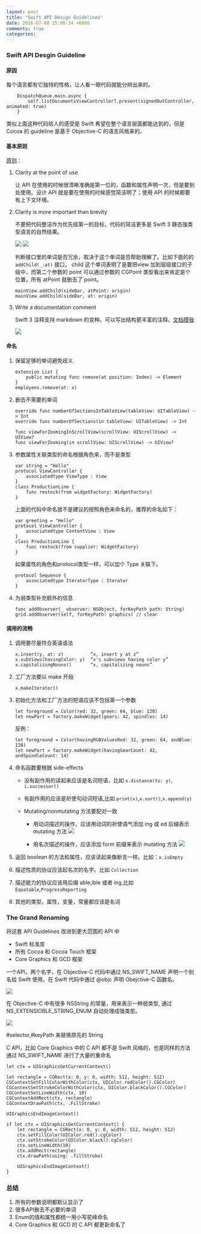 ```yaml
---
layout: post
title: "Swift API Design Guidelines"
date: 2016-07-08 15:00:34 +0800
comments: true
categories: 
---
```


### Swift API Desgin Guideline

#### 原因

每个语言都有它独特的性格，让人看一眼代码就能分辨出来的。
		
```
	DispatchQueue.main.async {
		self.listDocumentsViewController?.present(signedOutController, animated: true)
	}
```

<!--more-->
		
类似上面这种代码给人的感受是 Swift 希望在整个语言层面都能达到的，但是 Cocoa 的 guideline 是基于 Objective-C 的语言风格来的。
	
#### 基本原则
	
[原则](https://swift.org/documentation/api-design-guidelines/)：
	
1. Clarity at the point of use
	
	让 API 在使用的时候很清晰准确是第一位的，函数和属性声明一次，但是要到处使用。设计 API 就是要在使用的时候感觉简洁明了；使用 API 的时候都要有上下文环境。
	
2. Clarity is more important than brevity
	
	不要把代码整洁作为优先级第一的目标，代码的简洁更多是 Swift 3 静态强类型语言的自然结果。
	
	![](/images/swift3/clarity1.png)
	![](/images/swift3/clarity2.png)
	
	判断接口里的单词是否冗余，取决于这个单词是否帮助理解了。比如下面的的 `addChild(_:at)` 接口， child 这个单词表明了是要把view 加到层级接口的子级中，而第二个参数的 point 可以通过参数的 CGPoint 类型看出来肯定是个位置，所有 atPoint 就删去了 point。
	
	```
	mainView.addChild(sideBar, atPoint: origin)
	mainView.addChild(sideBar, at: origin)
	
	```
	
	
3. Write a documentation comment
	
	Swift 3 注释支持 markdown 的变种。可以写出结构更丰富的注释。[文档摸我](https://developer.apple.com/library/mac/documentation/Xcode/Reference/xcode_markup_formatting_ref/)
	
	![](/images/swift3/document.png)

#### 命名
	
1. 保留足够的单词避免歧义
	
	```
	extension List {
		public mutating func remove(at position: Index) -> Element
	}
	employees.remove(at: x)
	```
	
2. 删去不需要的单词
	
	```
	override func numberOfSectionsInTableView(tableView: UITableView) -> Int
	override func numberOfSections(in tableView: UITableView) -> Int
		
	func viewForZoomingInScrollView(scrollView: UIScrollView) -> UIView?
	func viewForZooming(in scrollView: UIScrollView) -> UIView?
	
	```
	
3. 参数属性关联类型的命名根据角色来，而不是类型

	```
	var string = "Hello"
	protocol ViewController {
		associatedtype ViewType : View
	}
	class ProductionLine {
		func restock(from widgetFactory: WidgetFactory)
	}
	```
	上面的代码中命名就不是建议的按照角色来命名的，推荐的命名如下：
		
	```
	var greeting = "Hello"
	protocol ViewController {
		associatedtype ContentView : View
	}
	class ProductionLine {
		func restock(from supplier: WidgetFactory)
	}
	```
	如果属性的角色和protocol类型一样，可以加个 Type 关联下。
	
	```
	protocol Sequence {
		associatedtype IteratorType : Iterator
	}
	```
	
4. 为弱类型补充额外的信息
	
	```
	func addObserver(_ observer: NSObject, forKeyPath path: String)
	grid.addObserver(self, forKeyPath: graphics) // clear
	```

#### 调用的流畅
	
1. 调用要尽量符合英语语法
	
	```
	x.insert(y, at: z)          “x, insert y at z”
	x.subViews(havingColor: y)  “x's subviews having color y”
	x.capitalizingNouns()       “x, capitalizing nouns”
	```
	
2. 工厂方法要以 make 开始
	
	```
	x.makeIterator()
	```
	
3. 初始化方法和工厂方法的短语应该不包括第一个参数
	
	```
	let foreground = Color(red: 32, green: 64, blue: 128)
	let newPart = factory.makeWidget(gears: 42, spindles: 14)
	```
	反例：
	
	```
	let foreground = Color(havingRGBValuesRed: 32, green: 64, andBlue: 128)
	let newPart = factory.makeWidget(havingGearCount: 42, andSpindleCount: 14)
	```
	
4. 命名函数要根据 side-effects
	
	* 没有副作用的读起来应该是名词短语，比如 `x.distance(to: y)`, `i.successor()`
	* 有副作用的应该是祈使句动词短语,比如 `print(x)`,`x.sort()`,`x.append(y)`
	* Mutating/nonmutating 方法要配对一致
		
		* 用动词描述的操作，应该用动词的祈使语气添加 ing 或 ed 后缀表示 mutating 方法 
		![](/images/swift3/mutating1.png)
	
		* 用名次描述的操作，应该添加 form 前缀来表示 mutating 方法 
		![](/images/swift3/mutating2.png)
	
5. 返回 boolean 的方法和属性，应该读起来像断言一样。比如：`x.isEmpty`
6. 描述性质的协议应该起名次的名字。比如 `Collection`
7. 描述能力的协议应该用后缀 able,ible 或者 ing,比如 `Equatable`,`ProgressReporting `
8. 其他的类型，属性，变量，常量都应该是名词
	

### The Grand Renaming

将这套 API Guidelines 改进到更大范围的 API 中
	
* Swift 标准库
* 所有 Cocoa 和 Cocoa Touch 框架
* Core Graphics 和 GCD 框架

一个API，两个名字，在 Objective-C 代码中通过 NS\_SWIFT\_NAME 声明一个别名给 Swift 使用，在 Swift 代码中通过 @objc 声明 Obejctive-C 函数名。

![](/images/Swift3/rename.png)

在 Objective-C 中有很多 NSString 的常量，用来表示一种弱类型, 通过 NS\_EXTENSIOBLE\_STRING\_ENUM 自动处理成强类型。 

![](/images/Swift3/wrapType.png)

\#selector,\#keyPath 来替换原先的 String

 C API，比如 Core Graphics 中的 C API 都不是 Swift 风格的，也是同样的方法通过 NS\_SWIFT\_NAME  进行了大量的重命名
 
```
let ctx = UIGraphicsGetCurrentContext()

let rectangle = CGRect(x: 0, y: 0, width: 512, height: 512)
CGContextSetFillColorWithColor(ctx, UIColor.redColor().CGColor)
CGContextSetStrokeColorWithColor(ctx, UIColor.blackColor().CGColor)
CGContextSetLineWidth(ctx, 10)
CGContextAddRect(ctx, rectangle)
CGContextDrawPath(ctx, .FillStroke)

UIGraphicsEndImageContext()
```

```
if let ctx = UIGraphicsGetCurrentContext() {
    let rectangle = CGRect(x: 0, y: 0, width: 512, height: 512)
    ctx.setFillColor(UIColor.red().cgColor)
    ctx.setStrokeColor(UIColor.black().cgColor)
    ctx.setLineWidth(10)
    ctx.addRect(rectangle)
    ctx.drawPath(using: .fillStroke)

    UIGraphicsEndImageContext()
}
```
 
### 总结

1. 所有的参数说明都默认显示了
2. 很多API删去不必要的单词
3. Enum的值和属性都统一用小写驼峰命名
4. Core Graphics 和 GCD 的 C API 都更新命名了